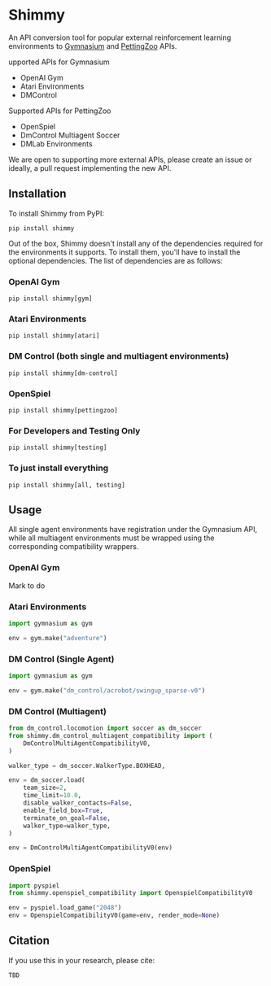# Shimmy

An API conversion tool for popular external reinforcement learning environments to [Gymnasium](https://github.com/farama-Foundation/gymnasium) and [PettingZoo](https://github.com/farama-Foundation/pettingZoo/) APIs.

upported APIs for Gymnasium
* OpenAI Gym
* Atari Environments
* DMControl

Supported APIs for PettingZoo
* OpenSpiel
* DmControl Multiagent Soccer
* DMLab Environments

We are open to supporting more external APIs, please create an issue or ideally, a pull request implementing the new API.

## Installation

To install Shimmy from PyPI:
```
pip install shimmy
```
Out of the box, Shimmy doesn't install any of the dependencies required for the environments it supports.
To install them, you'll have to install the optional dependencies.
The list of dependencies are as follows:

### OpenAI Gym
```
pip install shimmy[gym]
```

### Atari Environments
```
pip install shimmy[atari]
```

### DM Control (both single and multiagent environments)
```
pip install shimmy[dm-control]
```

### OpenSpiel
```
pip install shimmy[pettingzoo]
```

### For Developers and Testing Only
```
pip install shimmy[testing]
```

### To just install everything
```
pip install shimmy[all, testing]
```

## Usage

All single agent environments have registration under the Gymnasium API, while all multiagent environments must be wrapped using the corresponding compatibility wrappers.

###  OpenAI Gym

Mark to do

### Atari Environments
```python
import gymnasium as gym

env = gym.make("adventure")
```

### DM Control (Single Agent)
```python
import gymnasium as gym

env = gym.make("dm_control/acrobot/swingup_sparse-v0")
```

### DM Control (Multiagent)
```python
from dm_control.locomotion import soccer as dm_soccer
from shimmy.dm_control_multiagent_compatibility import (
    DmControlMultiAgentCompatibilityV0,
)

walker_type = dm_soccer.WalkerType.BOXHEAD,

env = dm_soccer.load(
    team_size=2,
    time_limit=10.0,
    disable_walker_contacts=False,
    enable_field_box=True,
    terminate_on_goal=False,
    walker_type=walker_type,
)

env = DmControlMultiAgentCompatibilityV0(env)
```

### OpenSpiel
```python
import pyspiel
from shimmy.openspiel_compatibility import OpenspielCompatibilityV0

env = pyspiel.load_game("2048")
env = OpenspielCompatibilityV0(game=env, render_mode=None)
```

## Citation

If you use this in your research, please cite:
```
TBD
```
